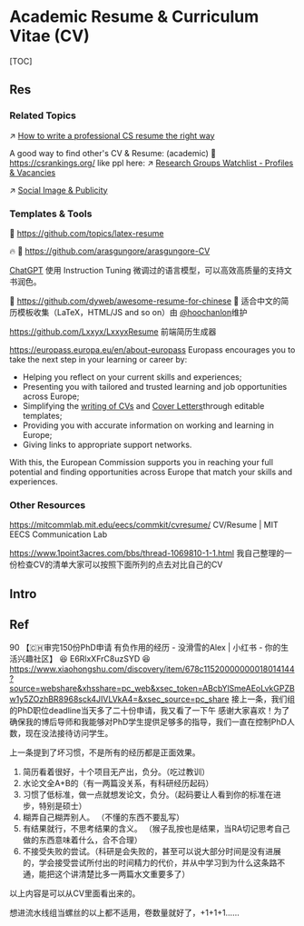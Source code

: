 # Academic Resume & Curriculum Vitae (CV)

[TOC]



## Res
### Related Topics
↗ [How to write a professional CS resume the right way](../../../CS%20&%20IT%20Jobs%20&%20Interns%20Related/How%20to%20write%20a%20professional%20CS%20resume%20the%20right%20way.md)

A good way to find other's CV & Resume: (academic) 🔗 https://csrankings.org/ like ppl here: ↗ [Research Groups Watchlist - Profiles & Vacancies](../../../../../Academics%20🎓/Academic%20Research%20Groups%20-%20Profiles%20&%20Vacancies/Research%20Groups%20Watchlist%20-%20Profiles%20&%20Vacancies.md)

↗ [Social Image & Publicity](../../../../../../Assets/Personal%20Lives/Social%20Image%20&%20Publicity.md)


### Templates & Tools
🔗 https://github.com/topics/latex-resume

🔥 🚧 https://github.com/arasgungore/arasgungore-CV

[ChatGPT](https://chat.openai.com/)
使用 Instruction Tuning 微调过的语言模型，可以高效高质量的支持文书润色。

🚧 https://github.com/dyweb/awesome-resume-for-chinese
📄 适合中文的简历模板收集（LaTeX，HTML/JS and so on）由 [@hoochanlon](https://github.com/hoochanlon)维护

https://github.com/Lxxyx/LxxyxResume
前端简历生成器

https://europass.europa.eu/en/about-europass
Europass encourages you to take the next step in your learning or career by:
- Helping you reflect on your current skills and experiences;
- Presenting you with tailored and trusted learning and job opportunities across Europe;
- Simplifying the [writing of CVs](https://europass.europa.eu/en/create-europass-cv) and [Cover Letters](https://europass.europa.eu/en/create-europass-cover-letter)through editable templates;
- Providing you with accurate information on working and learning in Europe;
- Giving links to appropriate support networks.

With this, the European Commission supports you in reaching your full potential and finding opportunities across Europe that match your skills and experiences.


### Other Resources
https://mitcommlab.mit.edu/eecs/commkit/cvresume/
CV/Resume | MIT EECS Communication Lab

https://www.1point3acres.com/bbs/thread-1069810-1-1.html
我自己整理的一份检查CV的清单大家可以按照下面所列的点去对比自己的CV



## Intro


## Ref

90 【🇨🇭审完150份PhD申请 有负作用的经历 - 没滑雪的Alex | 小红书 - 你的生活兴趣社区】 😆 E6RlxXFrC8uzSYD 😆 https://www.xiaohongshu.com/discovery/item/678c11520000000018014144?source=webshare&xhsshare=pc_web&xsec_token=ABcbYlSmeAEoLvkGPZBw1y5ZOzhBR8968sck4JIVLVkA4=&xsec_source=pc_share
接上一条，我们组的PhD职位deadline当天多了二十份申请，我又看了一下午 感谢大家喜欢！为了确保我的博后导师和我能够对PhD学生提供足够多的指导，我们一直在控制PhD人数，现在没法接待访问学生。
	
上一条提到了坏习惯，不是所有的经历都是正面效果。
	
1. 简历看着很好，十个项目无产出，负分。（吃过教训）
2. 水论文全A+B的（有一两篇没关系，有科研经历起码）
3. 习惯了低标准，做一点就想发论文，负分。（起码要让人看到你的标准在进步，特别是硕士）
4. 糊弄自己糊弄别人。 （不懂的东西不要乱写）
5. 有结果就行，不思考结果的含义。 （猴子乱按也是结果，当RA切记思考自己做的东西意味着什么，合不合理）
6. 不接受失败的尝试。（科研是会失败的，甚至可以说大部分时间是没有进展的，学会接受尝试所付出的时间精力的代价，并从中学习到为什么这条路不通，能把这个讲清楚比多一两篇水文重要多了）
	
以上内容是可以从CV里面看出来的。
	
想进流水线组当螺丝的以上都不适用，卷数量就好了，+1+1+1……


